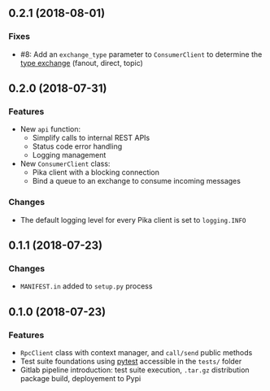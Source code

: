 ## 0.2.1 (2018-08-01)

### Fixes

* #8: Add an `exchange_type` parameter to `ConsumerClient` to determine the [type exchange](https://www.rabbitmq.com/tutorials/tutorial-four-python.html) (fanout, direct, topic)

## 0.2.0 (2018-07-31)

### Features

* New `api` function: 
  * Simplify calls to internal REST APIs
  * Status code error handling
  * Logging management
* New `ConsumerClient` class: 
  * Pika client with a blocking connection
  * Bind a queue to an exchange to consume incoming messages

### Changes

*  The default logging level for every Pika client is set to `logging.INFO`

## 0.1.1 (2018-07-23)

### Changes

* `MANIFEST.in` added to `setup.py` process

## 0.1.0 (2018-07-23)

### Features

* `RpcClient` class with context manager, and `call/send` public methods 
* Test suite foundations using [pytest](https://docs.pytest.org/en/latest/) accessible in the `tests/` folder
* Gitlab pipeline introduction: test suite execution, `.tar.gz` distribution package build, deployement to Pypi